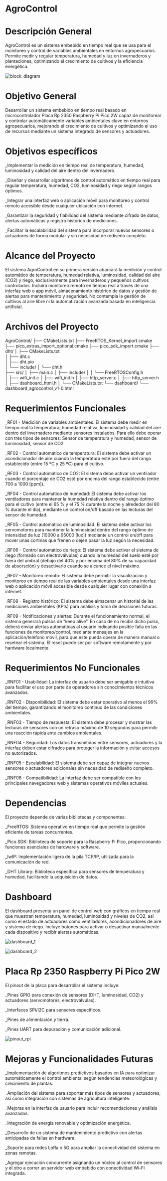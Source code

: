 # AgroControl


# Descripción General

AgroControl es un sistema embebido en tiempo real que se usa para el monitoreo y control de variables ambientales en entornos agropecuarios. Permite medir y regular temperatura, humedad y luz en invernaderos y plantaciones, optimizando el crecimiento de cultivos y la eficiencia energética.

![block_diagram](./diagrama_bloque.png)




# Objetivo General

Desarrollar un sistema embebido en tiempo real basado en microcontrolador Placa Rp 2350 Raspberry Pi Pico 2W capaz de monitorear y controlar automáticamente variables ambientales clave en entornos agropecuarios, mejorando el crecimiento de cultivos y optimizando el uso de recursos mediante un sistema integrado de sensores y actuadores.




# Objetivos específicos

_Implementar la medición en tiempo real de temperatura, humedad, luminosidad y calidad del aire dentro del invernadero.

_Diseñar y desarrollar algoritmos de control automático en tiempo real para regular temperatura, humedad, CO2, luminosidad y riego según rangos óptimos.

_Integrar una interfaz web o aplicación móvil para monitoreo y control remoto accesible desde cualquier ubicación con internet.

_Garantizar la seguridad y fiabilidad del sistema mediante cifrado de datos, alertas automáticas y registro histórico de mediciones.

_Facilitar la escalabilidad del sistema para incorporar nuevos sensores o actuadores de forma modular y sin necesidad de rediseño completo.





# Alcance del Proyecto

El sistema AgroControl en su primera versión abarcará la medición y control automático de temperatura, humedad relativa, luminosidad, calidad del aire (CO2) y riego, exclusivamente para invernaderos y pequeños cultivos controlados. Incluirá monitoreo remoto en tiempo real a través de una interfaz web o app móvil, almacenamiento histórico de datos y gestión de alertas para mantenimiento y seguridad. No contempla la gestión de cultivos al aire libre ni la automatización avanzada basada en inteligencia artificial.



# Archivos del Proyecto

AgroControl/
├── CMakeLists.txt
├── FreeRTOS_Kernel_import.cmake
├── pico_extras_import_optional.cmake
├── pico_sdk_import.cmake
├── dht/
│   ├── CMakeLists.txt        
│   ├── dht.c        
│   ├── dht.pio           
│   └── include/ 
│       └── dht.h          
├── src/
│   ├── main.c
│   ├── include/
│   │   └── FreeRTOSConfig.h    
│   ├── wifi_init.c
│   ├── wifi_init.h
│   ├── http_server.c
│   ├── http_server.h
│   ├── dashboard_html.h
│   └── CMakeLists.txt 
└── dashboard/
    └── dashboard_agrocontrol_v1-0.html




# Requerimientos Funcionales


_RF01 - Medición de variables ambientales: El sistema debe medir en tiempo real la temperatura, humedad relativa, luminosidad y calidad del aire dentro del invernadero mediante sensores instalados. Para ello debe operar con tres tipos de sensores: Sensor de temperatura y humedad, sensor de luminosidad, sensor de CO2.

_RF02 - Control automático de temperatura: El sistema debe activar un acondicionador de aire cuando la temperatura esté por fuera del rango establecido (entre 15 ºC y 25 ºC) para el cultivo.

_RF03 - Control automático de CO2: El sistema debe activar un ventilador cuando el porcentaje de CO2 esté por encima del rango establecido (entre 700 a 1000 [ppm]).

_RF04 - Control automático de humedad: El sistema debe activar los ventiladores para mantener la humedad relativa dentro del rango óptimo para el cultivo (entre el 65 % y el 75 % durante la noche y alrededor del 80 % durante el dı́a), mediante un control on/off basado en las lecturas del sensor de humedad.

_RF05 - Control automático de luminosidad: El sistema debe activar los servomotores para mantener la luminosidad dentro del rango óptimo de intensidad de luz (10000 a 95000 [lux]) mediante un control on/off para mover unas cortinas que frenen o dejen pasar la luz según la necesidad.

_RF06 - Control automático de riego: El sistema debe activar el sistema de riego (formado con electroválvulas) cuando la humedad del suelo esté por fuera del umbral (debajo del 40% y por encima del 80% de su capacidad de absorsción) y desactivarlo cuando se alcance el nivel máximo.

_RF07 - Monitoreo remoto: El sistema debe permitir la visualización y monitoreo en tiempo real de las variables ambientales desde una interfaz web o aplicación móvil accesible desde cualquier lugar con conexión a internet.

_RF08 - Registro histórico: El sistema debe almacenar un historial de las mediciones ambientales (KPIs) para análisis y toma de decisiones futuras.

_RF09 - Notificaciones y alertas: Durante el funcionamiento normal, el sistema generará pulsos de “keep alive”. En caso de no recibir dicho pulso, deberá enviar alertas automáticas al usuario indicando posible falla en las funciones de monitoreo/control, mediante mensajes en la aplicación/teléfono móvil, para que este pueda operar de manera manual o resetear el sistema. El reset puede ser por software remotamente y por hardware localmente.




# Requerimientos No Funcionales

_RNF01 - Usabilidad: La interfaz de usuario debe ser amigable e intuitiva para facilitar el uso por parte de operadores sin conocimientos técnicos avanzados.

_RNF02 - Disponibilidad: El sistema debe estar operativo al menos el 99% del tiempo, garantizando el monitoreo continuo de las condiciones ambientales.

_RNF03 - Tiempo de respuesta: El sistema debe procesar y mostrar las lecturas de sensores con un retraso máximo de 10 segundos para permitir una reacción rápida ante cambios ambientales.

_RNF04 - Seguridad: Los datos transmitidos entre sensores, actuadores y la interfaz deben estar cifrados para proteger la información y evitar accesos no autorizados.

_RNF05 - Escalabilidad: El sistema debe ser capaz de integrar nuevos sensores o actuadores adicionales sin necesidad de rediseño completo.

_RNF06 - Compatibilidad: La interfaz debe ser compatible con los principales navegadores web y sistemas operativos móviles actuales.




# Dependencias

El proyecto depende de varias bibliotecas y componentes:


_FreeRTOS: Sistema operativo en tiempo real que permite la gestión eficiente de tareas concurrentes.

_Pico SDK: Biblioteca de soporte para la Raspberry Pi Pico, proporcionando funciones esenciales de hardware y software.

_lwIP: Implementación ligera de la pila TCP/IP, utilizada para la comunicación de red.

_DHT Library: Biblioteca específica para sensores de temperatura y humedad, facilitando la adquisición de datos.





# Dashboard

El dashboard presenta un panel de control web con gráficos en tiempo real que muestran temperatura, humedad, luminosidad y niveles de CO2, así como el estado de actuadores como ventiladores, acondicionadores de aire y sistema de riego. Incluye botones para activar o desactivar manualmente cada dispositivo y recibir alertas automáticas.


![dashboard_1](./dashboard_1.png)


![dashboard_2](./dashboard_2.png)





# Placa Rp 2350 Raspberry Pi Pico 2W

El pinout de la placa para desarrollar el sistema incluye:

_Pines GPIO para conexión de sensores (DHT, luminosidad, CO2) y actuadores (servomotores, electroválvulas).

_Interfaces SPI/I2C para sensores específicos.

_Pines de alimentación y tierra.

_Pines UART para depuración y comunicación adicional.


![pinout_rpi](./pinout_rpi.png)





# Mejoras y Funcionalidades Futuras

_Implementación de algoritmos predictivos basados en IA para optimizar automáticamente el control ambiental según tendencias meteorológicas y crecimiento de plantas.

_Ampliación del sistema para soportar más tipos de sensores y actuadores, así como integración con sistemas de agricultura inteligente.

_Mejoras en la interfaz de usuario para incluir recomendaciones y análisis avanzados.

_Integración de energía renovable y optimización energética.

_Desarrollo de un sistema de mantenimiento predictivo con alertas anticipadas de fallas en hardware.

_Soporte para redes LoRa o 5G para ampliar la conectividad del sistema en zonas remotas.

_Agregar ejecución concurrente asignando un núcleo al control de sensores y el otro a correr un servidor web embebido con conectividad Wi-Fi integrada.

